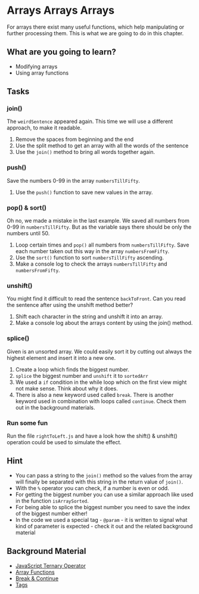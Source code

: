 # Arrays Arrays Arrays

For arrays there exist many useful functions, which help manipulating or further processing them. This is what we are going to do in this chapter.

## What are you going to learn?

* Modifying arrays
* Using array functions

## Tasks

### join()
The `weirdSentence` appeared again. This time we will use a different approach, to make it readable.

1. Remove the spaces from beginning and the end
2. Use the split method to get an array with all the words of the sentence
3. Use the `join()` method to bring all words together again.

### push()
Save the numbers 0-99 in the array `numbersTillFifty`. 

1. Use the `push()` function to save new values in the array.

### pop() & sort()
Oh no, we made a mistake in the last example. We saved all numbers from 0-99 in `numbersTillFifty`. But as the variable says there should be only the numbers until 50.

1. Loop certain times and `pop()` all numbers from `numbersTillFifty`. Save each number taken out this way in the array `numbersFromFifty`.
2. Use the `sort()` function to sort `numbersTillFifty` ascending.
3. Make a console log to check the arrays `numbersTillFifty` and `numbersFromFifty`.

### unshift()
You might find it difficult to read the sentence `backToFront`. Can you read the sentence after using the unshift method better?

1. Shift each character in the string and unshift it into an array.
2. Make a console log about the arrays content by using the join() method.

### splice()
Given is an unsorted array. We could easily sort it by cutting out always the highest element and insert it into a new one.

1. Create a loop which finds the biggest number.
2. `splice` the biggest number and `unshift` it to `sortedArr`
3. We used a `if` condition in the while loop which on the first view might not make sense. Think about why it does.
4. There is also a new keyword used called `break`. There is another keyword used in combination with loops called `continue`. Check them out in the background materials.


### Run some fun
Run the file `rightToLeft.js` and have a look how the shift() & unshift() operation could be used to simulate the effect.

## Hint
* You can pass a string to the `join()` method so the values from the array will finally be separated with this string in the return value of `join()`.
* With the `%` operator you can check, if a number is even or odd.
* For getting the biggest number you can use a similar approach like used in the function `isArraySorted`.
* For being able to splice the biggest number you need to save the index of the biggest number either!
* In the code we used a special tag - `@param` - it is written to signal what kind of parameter is expected - check it out and the related background material

## Background Material
* [JavaScript Ternary Operator](https://www.javascripttutorial.net/javascript-ternary-operator/)
* [Array Functions](https://www.w3schools.com/js/js_array_methods.asp)
* [Break & Continue](https://www.w3schools.com/js/js_break.asp)
* [Tags](https://jsdoc.app/tags-param.html)

